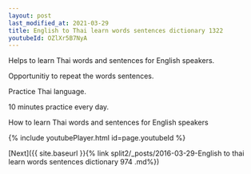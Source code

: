 ```yaml
---
layout: post
last_modified_at: 2021-03-29
title: English to Thai learn words sentences dictionary 1322 
youtubeId: OZlXr5B7NyA
---
```

 
 
Helps to learn Thai words and sentences for English speakers.

Opportunitiy to repeat the words sentences. 

Practice Thai language. 
 
10 minutes practice every day. 
 
How to learn Thai words and sentences for English speakers 
 
{% include youtubePlayer.html id=page.youtubeId %}
 
 
[Next]({{ site.baseurl }}{% link  split2/_posts/2016-03-29-English to thai learn words sentences dictionary 974 .md%})
 
